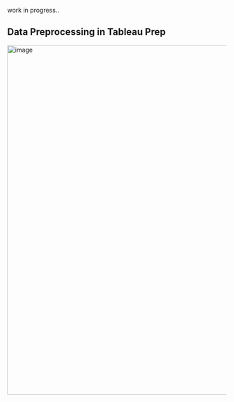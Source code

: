 work in progress..
## Data Preprocessing in Tableau Prep
<img width="800" alt="image" src="https://user-images.githubusercontent.com/64395120/183234255-2661f9c2-4d01-4d6c-a187-320d69dfd98e.png">
